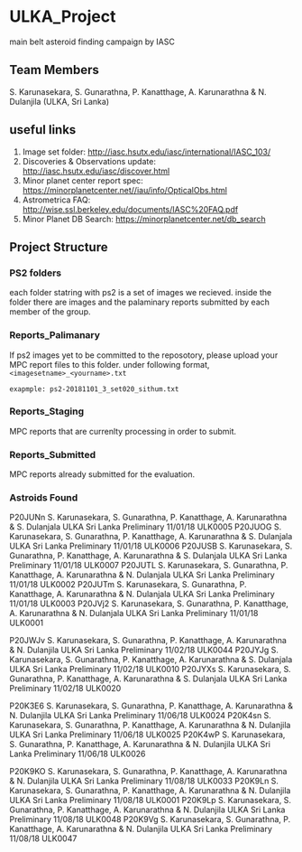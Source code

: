 
# ULKA_Project

main belt asteroid finding campaign by IASC

## Team Members

S. Karunasekara, S. Gunarathna, P. Kanatthage, A. Karunarathna & N. Dulanjila (ULKA, Sri Lanka)

## useful links

1. Image set folder: http://iasc.hsutx.edu/iasc/international/IASC_103/
2. Discoveries & Observations update: http://iasc.hsutx.edu/iasc/discover.html
3. Minor planet center report spec: https://minorplanetcenter.net//iau/info/OpticalObs.html
4. Astrometrica FAQ: http://wise.ssl.berkeley.edu/documents/IASC%20FAQ.pdf
5. Minor Planet DB Search: https://minorplanetcenter.net/db_search

## Project Structure

### PS2 folders

each folder statring with ps2 is a set of images we recieved. inside the folder there are images and the palaminary reports submitted by each member of the group.

### Reports_Palimanary

If ps2 images yet to be committed to the reposotory, please upload your MPC report files to this folder. under following format, `<imagesetname>_<yourname>.txt`

`exapmple: ps2-20181101_3_set020_sithum.txt`

### Reports_Staging

MPC reports that are currenlty processing in order to submit.

### Reports_Submitted

MPC reports already submitted for the evaluation.

### Astroids Found
P20JUNn S. Karunasekara, S. Gunarathna, P. Kanatthage, A. Karunarathna & S. Dulanjala ULKA Sri Lanka Preliminary 11/01/18 ULK0005
P20JUOG S. Karunasekara, S. Gunarathna, P. Kanatthage, A. Karunarathna & S. Dulanjala ULKA Sri Lanka Preliminary 11/01/18 ULK0006
P20JUSB S. Karunasekara, S. Gunarathna, P. Kanatthage, A. Karunarathna & S. Dulanjala ULKA Sri Lanka Preliminary 11/01/18 ULK0007
P20JUTL S. Karunasekara, S. Gunarathna, P. Kanatthage, A. Karunarathna & N. Dulanjala ULKA Sri Lanka Preliminary 11/01/18 ULK0002
P20JUTm S. Karunasekara, S. Gunarathna, P. Kanatthage, A. Karunarathna & N. Dulanjala ULKA Sri Lanka Preliminary 11/01/18 ULK0003
P20JVj2 S. Karunasekara, S. Gunarathna, P. Kanatthage, A. Karunarathna & N. Dulanjala ULKA Sri Lanka Preliminary 11/01/18 ULK0001

P20JWJv S. Karunasekara, S. Gunarathna, P. Kanatthage, A. Karunarathna & N. Dulanjila ULKA Sri Lanka Preliminary 11/02/18 ULK0044
P20JYJg S. Karunasekara, S. Gunarathna, P. Kanatthage, A. Karunarathna & S. Dulanjala ULKA Sri Lanka Preliminary 11/02/18 ULK0010
P20JYXs S. Karunasekara, S. Gunarathna, P. Kanatthage, A. Karunarathna & S. Dulanjala ULKA Sri Lanka Preliminary 11/02/18 ULK0020

P20K3E6 S. Karunasekara, S. Gunarathna, P. Kanatthage, A. Karunarathna & N. Dulanjila ULKA Sri Lanka Preliminary 11/06/18 ULK0024
P20K4sn S. Karunasekara, S. Gunarathna, P. Kanatthage, A. Karunarathna & N. Dulanjila ULKA Sri Lanka Preliminary 11/06/18 ULK0025
P20K4wP S. Karunasekara, S. Gunarathna, P. Kanatthage, A. Karunarathna & N. Dulanjila ULKA Sri Lanka Preliminary 11/06/18 ULK0026

P20K9KO S. Karunasekara, S. Gunarathna, P. Kanatthage, A. Karunarathna & N. Dulanjila ULKA Sri Lanka Preliminary 11/08/18 ULK0033
P20K9Ln S. Karunasekara, S. Gunarathna, P. Kanatthage, A. Karunarathna & N. Dulanjila ULKA Sri Lanka Preliminary 11/08/18 ULK0001
P20K9Lp S. Karunasekara, S. Gunarathna, P. Kanatthage, A. Karunarathna & N. Dulanjila ULKA Sri Lanka Preliminary 11/08/18 ULK0048
P20K9Vg S. Karunasekara, S. Gunarathna, P. Kanatthage, A. Karunarathna & N. Dulanjila ULKA Sri Lanka Preliminary 11/08/18 ULK0047


